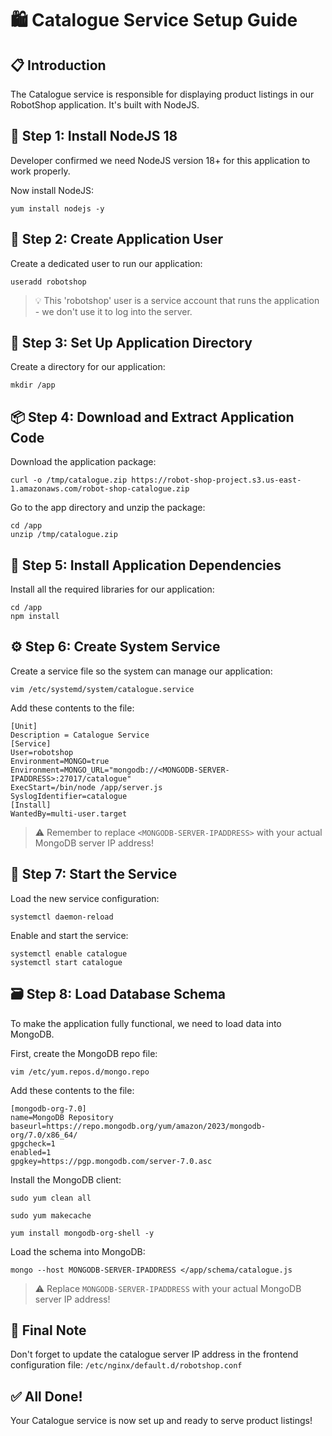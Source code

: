 # 🛍️ Catalogue Service Setup Guide

## 📋 Introduction
The Catalogue service is responsible for displaying product listings in our RobotShop application. It's built with NodeJS.

## 🔄 Step 1: Install NodeJS 18
Developer confirmed we need NodeJS version 18+ for this application to work properly.

Now install NodeJS:
```
yum install nodejs -y
```

## 👤 Step 2: Create Application User
Create a dedicated user to run our application:
```
useradd robotshop
```
> 💡 This 'robotshop' user is a service account that runs the application - we don't use it to log into the server.

## 📁 Step 3: Set Up Application Directory
Create a directory for our application:
```
mkdir /app
```

## 📦 Step 4: Download and Extract Application Code
Download the application package:
```
curl -o /tmp/catalogue.zip https://robot-shop-project.s3.us-east-1.amazonaws.com/robot-shop-catalogue.zip
```

Go to the app directory and unzip the package:
```
cd /app 
unzip /tmp/catalogue.zip
```

## 🔧 Step 5: Install Application Dependencies
Install all the required libraries for our application:
```
cd /app
npm install 
```

## ⚙️ Step 6: Create System Service
Create a service file so the system can manage our application:
```
vim /etc/systemd/system/catalogue.service
```

Add these contents to the file:
```
[Unit]
Description = Catalogue Service
[Service]
User=robotshop
Environment=MONGO=true
Environment=MONGO_URL="mongodb://<MONGODB-SERVER-IPADDRESS>:27017/catalogue"
ExecStart=/bin/node /app/server.js
SyslogIdentifier=catalogue
[Install]
WantedBy=multi-user.target
```
> ⚠️ Remember to replace `<MONGODB-SERVER-IPADDRESS>` with your actual MongoDB server IP address!

## 🚀 Step 7: Start the Service
Load the new service configuration:
```
systemctl daemon-reload
```

Enable and start the service:
```
systemctl enable catalogue
systemctl start catalogue
```

## 🗃️ Step 8: Load Database Schema
To make the application fully functional, we need to load data into MongoDB.

First, create the MongoDB repo file:
```
vim /etc/yum.repos.d/mongo.repo
```

Add these contents to the file:
```
[mongodb-org-7.0]
name=MongoDB Repository
baseurl=https://repo.mongodb.org/yum/amazon/2023/mongodb-org/7.0/x86_64/
gpgcheck=1
enabled=1
gpgkey=https://pgp.mongodb.com/server-7.0.asc

```

Install the MongoDB client:
```
sudo yum clean all

sudo yum makecache

yum install mongodb-org-shell -y
```

Load the schema into MongoDB:
```
mongo --host MONGODB-SERVER-IPADDRESS </app/schema/catalogue.js
```
> ⚠️ Replace `MONGODB-SERVER-IPADDRESS` with your actual MongoDB server IP address!

## 📝 Final Note
Don't forget to update the catalogue server IP address in the frontend configuration file: `/etc/nginx/default.d/robotshop.conf`

## ✅ All Done!
Your Catalogue service is now set up and ready to serve product listings!
